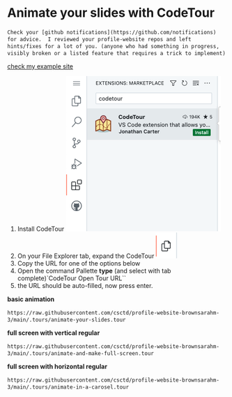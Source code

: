 # Animate your slides with CodeTour

```{important}
Check your [github notifications](https://github.com/notifications) for advice.  I reviewed your profile-website repos and left hints/fixes for a lot of you. (anyone who had something in progress, visibly broken or a listed feature that requires a trick to implement)
```


[check my example site](https://csctd.github.io/profile-website-brownsarahm-2/)


1. Install CodeTour
![screenshot](https://github.com/csctd/img/blob/main/codetour_install.png?raw=true)
2. On your File Explorer tab, expand the CodeTour
![screenshot](https://github.com/csctd/img/blob/main/code_filetab.png?raw=true)
3. Copy the URL for one of the options below
4. Open the command Pallette **type** (and select with tab complete)`CodeTour Open Tour URL``
5. the URL should be auto-filled, now press enter. 


**basic animation**
```
https://raw.githubusercontent.com/csctd/profile-website-brownsarahm-3/main/.tours/animate-your-slides.tour
```  

**full screen with vertical regular**
```
https://raw.githubusercontent.com/csctd/profile-website-brownsarahm-3/main/.tours/animate-and-make-full-screen.tour
```

**full screen with horizontal regular**
```
https://raw.githubusercontent.com/csctd/profile-website-brownsarahm-3/main/.tours/animate-in-a-carosel.tour
```
